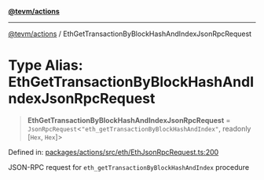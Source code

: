 [**@tevm/actions**](../README.md)

***

[@tevm/actions](../globals.md) / EthGetTransactionByBlockHashAndIndexJsonRpcRequest

# Type Alias: EthGetTransactionByBlockHashAndIndexJsonRpcRequest

> **EthGetTransactionByBlockHashAndIndexJsonRpcRequest** = `JsonRpcRequest`\<`"eth_getTransactionByBlockHashAndIndex"`, readonly \[`Hex`, `Hex`\]\>

Defined in: [packages/actions/src/eth/EthJsonRpcRequest.ts:200](https://github.com/evmts/tevm-monorepo/blob/main/packages/actions/src/eth/EthJsonRpcRequest.ts#L200)

JSON-RPC request for `eth_getTransactionByBlockHashAndIndex` procedure
